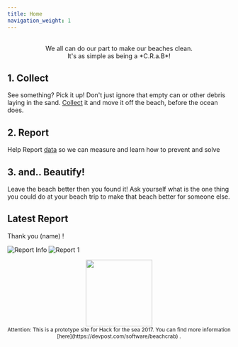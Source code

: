 ```yaml
---
title: Home
navigation_weight: 1
---
```


<center>
<br/>
We all can do our part to make our beaches clean.
<br />
It's as simple as being a *C.R.a.B*!
</center>

## 1. Collect
See something? Pick it up! Don't just ignore that empty can or other debris laying in the sand. [Collect](/collect) it and move it off the beach, before the ocean does.

## 2. Report
Help Report [data](/data) so we can measure and learn how to prevent  and solve

## 3. and.. Beautify!
Leave the beach better then you found it! Ask yourself what is the one thing you could do at your beach trip to make that beach better for someone else.

## Latest Report

Thank you (name) !

![Report Info](reportinfo.png)
![Report 1](report1.png)
<center>
	<img src="https://upload.wikimedia.org/wikipedia/commons/0/0b/Caracangrejo.png" width="150px" style="border:0;box-shadow:0px 0px 0px" />
<br />
<span style="width:100%;font-size:.85em">
Attention: This is a prototype site for Hack for the sea 2017. You can find more information [here](https://devpost.com/software/beachcrab) .
</span>
</center>
